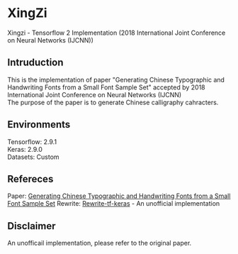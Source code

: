 # XingZi
Xingzi - Tensorflow 2 Implementation (2018 International Joint Conference on Neural Networks (IJCNN))

## Intruduction
This is the implementation of paper "Generating Chinese Typographic and Handwriting Fonts from a Small Font Sample Set" accepted by 2018 International Joint Conference on Neural Networks (IJCNN)  
The purpose of the paper is to generate Chinese calligraphy cahracters.

## Environments
Tensorflow: 2.9.1  
Keras: 2.9.0  
Datasets: Custom  

## Refereces
Paper: [Generating Chinese Typographic and Handwriting Fonts from a Small Font Sample Set](https://ieeexplore.ieee.org/document/8489500)
Rewrite: [Rewrite-tf-keras](https://github.com/huangxinping/Rewrite-tf-keras) - An unofficial implementation

## Disclaimer
An unofficail implementation, please refer to the original paper.  
